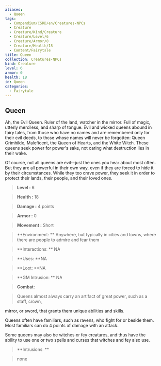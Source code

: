 ```yaml
---
aliases:
  - Queen
tags:
  - Compendium/CSRD/en/Creatures-NPCs
  - Creature
  - Creature/Kind/Creature
  - Creature/Level/6
  - Creature/Armor/0
  - Creature/Health/18
  - Content/Fairytale
title: Queen
collection: Creatures-NPCs
kind: Creature
level: 6
armor: 0
health: 18
id: Queen
categories:
  - Fairytale
---
```

## Queen    
Ah, the Evil Queen. Ruler of the land, watcher in the mirror. Full of magic, utterly merciless, and sharp of tongue. Evil and wicked queens abound in fairy tales, from those who have no names and are remembered only for their evil deeds, to those whose names will never be forgotten: Queen Grimhilde, Maleficent, the Queen of Hearts, and the White Witch. These queens seek power for power's sake, not caring what destruction lies in their wake.  
Of course, not all queens are evil--just the ones you hear about most often. But they are all powerful in their own way, even if they are forced to hide it by their circumstances. While they too crave power, they seek it in order to protect their lands, their people, and their loved ones.    
  
    
> **Level :** 6    
> **Health :** 18    
> **Damage :** 4 points    
> **Armor :** 0    
> **Movement :** Short    
> **Environment: ** Anywhere, but typically in cities and towns, where there are people to admire and fear them    
> **Interactions: ** NA    
> **Uses: **NA    
> **Loot: **NA    
> **GM Intrusion: ** NA    
  
> **Combat:**   
> Queens almost always carry an artifact of great power, such as a staff, crown,  
mirror, or sword, that grants them unique abilities and skills.  
Queens often have familiars, such as ravens, who fight for or beside them. Most familiars can do 4 points of damage with an attack.  
Some queens may also be witches or fey creatures, and thus have the ability to use one or two spells and curses that witches and fey also use.    
    
  
> **Intrusions: **   
> none    
